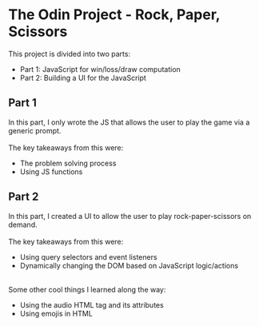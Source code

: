 # The Odin Project - Rock, Paper, Scissors
This project is divided into two parts:
* Part 1: JavaScript for win/loss/draw computation
* Part 2: Building a UI for the JavaScript
<!--end list -->

## Part 1
In this part, I only wrote the JS that allows the user to play the game via a generic prompt.
<br><br>
The key takeaways from this were:<br>
* The problem solving process
* Using JS functions
<!--end list -->

## Part 2
In this part, I created a UI to allow the user to play rock-paper-scissors on demand.
<br><br>
The key takeaways from this were:<br>
* Using query selectors and event listeners
* Dynamically changing the DOM based on JavaScript logic/actions
<!--end list -->
<br>
Some other cool things I learned along the way:<br>
<ul>
    <li>Using the audio HTML tag and its attributes</li>
    <li>Using emojis in HTML</li>
</ul>
<!--end list -->
